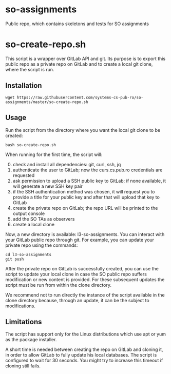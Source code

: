 # so-assignments
Public repo, which contains skeletons and tests for SO assignments

# so-create-repo.sh

This script is a wrapper over GitLab API and git. Its purpose is to export this public repo as a private repo on GitLab and to create a local git clone, where the script is run.

Installation
------------

    wget https://raw.githubusercontent.com/systems-cs-pub-ro/so-assignments/master/so-create-repo.sh

Usage
-----

Run the script from the directory where you want the local git clone to be created:

    bash so-create-repo.sh

When running for the first time, the script will:

0. check and install all dependencies: git, curl, ssh, jq
0. authenticate the user to GitLab; now the curs.cs.pub.ro credentials are requested
0. ask permission to upload a SSH public key to GitLab; if none available, it will generate a new SSH key pair
0. if the SSH authentication method was chosen, it will request you to provide a title for your public key and after that will upload that key to GitLab
0. create the private repo on GitLab; the repo URL will be printed to the output console
0. add the SO TAs as observers
0. create a local clone

Now, a new directory is available: l3-so-assignments. You can interact with your GitLab public repo through git. For example, you can update your private repo using the commands:

    cd l3-so-assignments
    git push

After the private repo on GitLab is successfully created, you can use the script to update your local clone in case the SO public repo suffers modification or new content is provided. For these subsequent updates the script must be run from within the clone directory.

We recommend not to run directly the instance of the script available in the clone directory because, through an update, it can be the subject to modifications.

Limitations
-----------
The script has support only for the Linux distributions which use apt or yum as the package installer.

A short time is needed between creating the repo on GitLab and cloning it, in order to allow GitLab to fully update his local databases. The script is configured to wait for 30 seconds. You might try to increase this timeout if cloning still fails.

